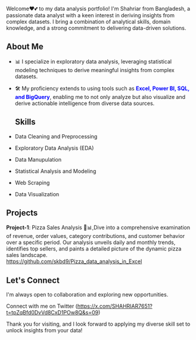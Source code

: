 Welcome❤💕 to my data analysis portfolio! I'm Shahriar from Bangladesh, a passionate data analyst with a keen interest in deriving insights from complex datasets. 
I bring a combination of analytical skills, domain knowledge, and a strong commitment to delivering data-driven solutions.


## About Me
- 📊 I specialize in exploratory data analysis, leveraging statistical modeling techniques to derive meaningful insights from complex datasets.
- 🛠️ My proficiency extends to using tools such as <strong><span style="color:blue;">Excel, Power BI, SQL, and BigQuery</span></strong>, enabling me to not only analyze but also visualize and derive actionable intelligence from diverse data sources.

  ## Skills

- Data Cleaning and Preprocessing
- Exploratory Data Analysis (EDA)
- Data Manupulation
- Statistical Analysis and Modeling
- Web Scraping
- Data Visualization

## Projects
<strong>Project-1</strong>: 
Pizza Sales Analysis 🍕📊,Dive into a comprehensive examination of revenue, order values, category contributions, and customer behavior over a specific period. Our analysis unveils daily and monthly trends, identifies top sellers, and paints a detailed picture of the dynamic pizza sales landscape.</br> 
https://github.com/skbd9/Pizza_data_analysis_in_Excel

## Let's Connect
I'm always open to collaboration and exploring new opportunities.

Connect with me on 
Twitter
(https://x.com/SHAHRIAR7651?t=tpZqBfd0DvVd8CxD1POw8Q&s=09)

Thank you for visiting, and I look forward to applying my diverse skill set to unlock insights from your data!


